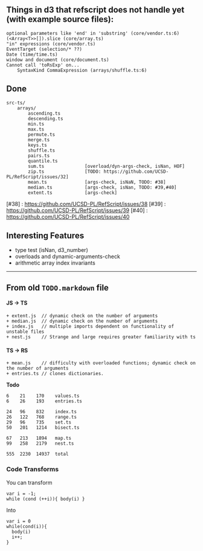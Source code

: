 ## Things in d3 that refscript does not handle yet (with example source files):
    
    
    optional parameters like 'end' in 'substring' (core/vendor.ts:6)
    (<Array<T>>[]).slice (core/array.ts)
    "in" expressions (core/vendor.ts)
    EventTarget (selection/* ??)
    Date (time/time.ts)
    window and document (core/document.ts)
    Cannot call 'toRsExp' on...
        SyntaxKind CommaExpression (arrays/shuffle.ts:6)


## Done

    src-ts/
		arrays/
			ascending.ts
			descending.ts
			min.ts
			max.ts
			permute.ts
			merge.ts
			keys.ts
			shuffle.ts
			pairs.ts
			quantile.ts
            sum.ts               [overload/dyn-args-check, isNan, HOF]
			zip.ts               [TODO: https://github.com/UCSD-PL/RefScript/issues/32]
	        mean.ts              [args-check, isNaN, TODO: #38]
			median.ts            [args-check, isNan, TODO: #39,#40]
			extent.ts            [args-check]

[#38] : https://github.com/UCSD-PL/RefScript/issues/38
[#39] : https://github.com/UCSD-PL/RefScript/issues/39
[#40] : https://github.com/UCSD-PL/RefScript/issues/40

## Interesting Features

* type test (isNan, d3_number)
* overloads and dynamic-arguments-check
* arithmetic array index invariants 

-----------------------------------------

## From old `TODO.markdown` file

#### JS -> TS

    + extent.js  // dynamic check on the number of arguments
    + median.js  // dynamic check on the number of arguments 
    + index.js   // multiple imports dependent on functionality of unstable files
    + nest.js    // Strange and large requires greater familiarity with ts

#### TS -> RS

    + mean.js    // difficulty with overloaded functions; dynamic check on the number of arguments
    + entries.ts // clones dictionaries.

**Todo**

    6    21    170    values.ts
    6    26    193    entries.ts
	
    24   96    832    index.ts
    26   122   768    range.ts
    29   96    735    set.ts
    50   201   1214   bisect.ts

    67   213   1894   map.ts
    99   258   2179   nest.ts

    555  2230  14937  total

### Code Transforms



You can transform

	var i = -1;
    while (cond (++i)){ body(i) }

Into 

    var i = 0 
    while(cond(i)){
	  body(i)
      i++;
    }
  

